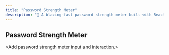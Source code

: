 ```yaml
---
title: "Password Strength Meter"
description: "🔐 A blazing-fast password strength meter built with React, TypeScript, Tailwind, and Vite — secure your passwords with real-time feedback!"
---
```


<h2>Password Strength Meter</h2>

<div>
    &lt;Add password strength meter input and interaction.&gt;
</div>
